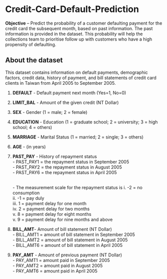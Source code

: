 # Credit-Card-Default-Prediction
__Objective__ – Predict the probability of a customer defaulting payment for the credit card the subsequent month, based on past information. The past information is provided in the dataset. This probability will help the collections team to prioritise follow up with customers who have a high propensity of defaulting.

## About the dataset
This dataset contains information on default payments, demographic factors, credit data, history of payment, and bill statements of credit card clients in Taiwan from April 2005 to September 2005.

1.	__DEFAULT__ - Default payment next month (Yes=1, No=0)
2.	__LIMIT_BAL__ - Amount of the given credit (NT Dollar)  
3.	__SEX__ - Gender (1 = male; 2 = female)
4.	__EDUCATION__ - Education (1 = graduate school; 2 = university; 3 = high school; 4 = others)
5.	__MARRIAGE__ - Marital Status (1 = married; 2 = single; 3 = others)
6.	__AGE__ - (in years)
7.	__PAST_PAY__ - History of repayment status
    <br> -  PAST_PAY1 = the repayment status in September 2005
    <br> -  PAST_PAY2 = the repayment status in August 2005
    <br> -  PAST_PAY6 = the repayment status in April 2005
    
    <br> -  The measurement scale for the repayment status is 
    i. -2 = no consumption <br>
    ii. -1 = pay duly <br>
    iii. 1 = payment delay for one month <br>
    iv. 2 = payment delay for two months <br>
    v. 8 = payment delay for eight months <br>
    v. 9 = payment delay for nine months and above <br>
        
8.	__BILL_AMT__- Amount of bill statement (NT Dollar)
    <br> -  BILL_AMT1 = amount of bill statement in September 2005
    <br> -  BILL_AMT2 = amount of bill statement in August 2005
    <br> -  BILL_AMT6 = amount of bill statement in April 2005
    
9.	__PAY_AMT__ - Amount of previous payment (NT Dollar)
    <br> -  PAY_AMT1 = amount paid in September 2005
    <br> -  PAY_AMT2 = amount paid in August 2005
    <br> -  PAY_AMT6 = amount paid in April 2005
